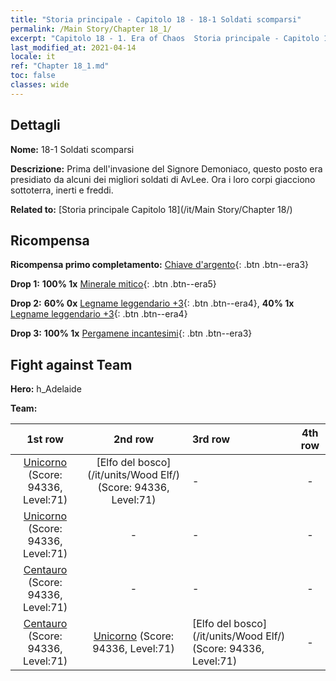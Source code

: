 ```yaml
---
title: "Storia principale - Capitolo 18 - 18-1 Soldati scomparsi"
permalink: /Main Story/Chapter 18_1/
excerpt: "Capitolo 18 - 1. Era of Chaos  Storia principale - Capitolo 18_1. 18-1 Soldati scomparsi"
last_modified_at: 2021-04-14
locale: it
ref: "Chapter 18_1.md"
toc: false
classes: wide
---
```


## Dettagli

 **Nome:** 18-1 Soldati scomparsi

 **Descrizione:** Prima dell'invasione del Signore Demoniaco, questo posto era presidiato da alcuni dei migliori soldati di AvLee. Ora i loro corpi giacciono sottoterra, inerti e freddi.

 **Related to:** [Storia principale Capitolo 18](/it/Main Story/Chapter 18/)

## Ricompensa

 **Ricompensa primo completamento:** [Chiave d'argento](/it/Items/con_693/){: .btn .btn--era3}

 **Drop 1:** **100% 1x** [Minerale mitico](/it/Items/mat_61/){: .btn .btn--era5}

 **Drop 2:** **60% 0x** [Legname leggendario +3](/it/Items/mat_55/){: .btn .btn--era4}, **40% 1x** [Legname leggendario +3](/it/Items/mat_55/){: .btn .btn--era4}

 **Drop 3:** **100% 1x** [Pergamene incantesimi](/it/Items/con_694/){: .btn .btn--era3}


## Fight against Team
 **Hero:** h_Adelaide

 **Team:**


  | 1st row | 2nd row | 3rd row | 4th row |
  |:----:|:----:|:----|:----:|
  | [Unicorno](/it/units/Unicorn/) (Score: 94336, Level:71)  | [Elfo del bosco](/it/units/Wood Elf/) (Score: 94336, Level:71)  | - | - |
  | [Unicorno](/it/units/Unicorn/) (Score: 94336, Level:71)  | - | - | - |
  | [Centauro](/it/units/Centaur/) (Score: 94336, Level:71)  | - | - | - |
  | [Centauro](/it/units/Centaur/) (Score: 94336, Level:71)  | [Unicorno](/it/units/Unicorn/) (Score: 94336, Level:71)  | [Elfo del bosco](/it/units/Wood Elf/) (Score: 94336, Level:71)  | - |


